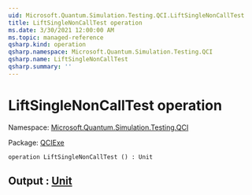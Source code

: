 ```yaml
---
uid: Microsoft.Quantum.Simulation.Testing.QCI.LiftSingleNonCallTest
title: LiftSingleNonCallTest operation
ms.date: 3/30/2021 12:00:00 AM
ms.topic: managed-reference
qsharp.kind: operation
qsharp.namespace: Microsoft.Quantum.Simulation.Testing.QCI
qsharp.name: LiftSingleNonCallTest
qsharp.summary: ''
---
```


# LiftSingleNonCallTest operation

Namespace: [Microsoft.Quantum.Simulation.Testing.QCI](xref:Microsoft.Quantum.Simulation.Testing.QCI)

Package: [QCIExe](https://nuget.org/packages/QCIExe)




```qsharp
operation LiftSingleNonCallTest () : Unit
```


## Output : [Unit](xref:microsoft.quantum.lang-ref.unit)

